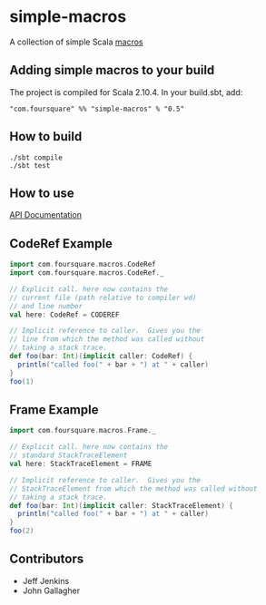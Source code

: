 # simple-macros #
A collection of simple Scala [macros](http://docs.scala-lang.org/overviews/macros/overview.html)

## Adding simple macros to your build ##
The project is compiled for Scala 2.10.4. In your build.sbt, add:

    "com.foursquare" %% "simple-macros" % "0.5"


## How to build ##
    ./sbt compile
    ./sbt test

## How to use ##
[API Documentation](http://foursquare.github.io/simple-macros/api)

## CodeRef Example ##
```scala
import com.foursquare.macros.CodeRef
import com.foursquare.macros.CodeRef._

// Explicit call. here now contains the
// current file (path relative to compiler wd)
// and line number
val here: CodeRef = CODEREF

// Implicit reference to caller.  Gives you the
// line from which the method was called without
// taking a stack trace.
def foo(bar: Int)(implicit caller: CodeRef) {
  println("called foo(" + bar + ") at " + caller)
}
foo(1)
```

## Frame Example ##

```scala
import com.foursquare.macros.Frame._

// Explicit call. here now contains the
// standard StackTraceElement
val here: StackTraceElement = FRAME

// Implicit reference to caller.  Gives you the
// StackTraceElement from which the method was called without
// taking a stack trace.
def foo(bar: Int)(implicit caller: StackTraceElement) {
  println("called foo(" + bar + ") at " + caller)
}
foo(2)
```

## Contributors ##
- Jeff Jenkins
- John Gallagher
